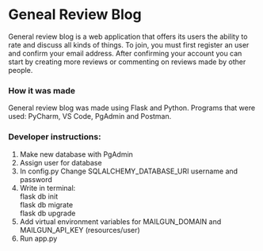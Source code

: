 # Geneal Review Blog <br>
General review blog is a web application that offers its users the ability to rate and discuss all kinds of things.
To join, you must first register an user and confirm your email address. 
After confirming your account you can start by creating more reviews or commenting on
reviews made by other people.

### How it was made
General review blog was made using Flask and Python.
Programs that were used: PyCharm, VS Code, PgAdmin and Postman.


### Developer instructions: <br>
1. Make new database with PgAdmin <br>
2. Assign user for database <br>
3. In config.py Change SQLALCHEMY_DATABASE_URI username and password <br>
4. Write in terminal: <br>
      flask db init <br>
      flask db migrate <br>
      flask db upgrade <br>
5. Add virtual environment variables for MAILGUN_DOMAIN and MAILGUN_API_KEY (resources/user) <br>
6. Run app.py <br>

